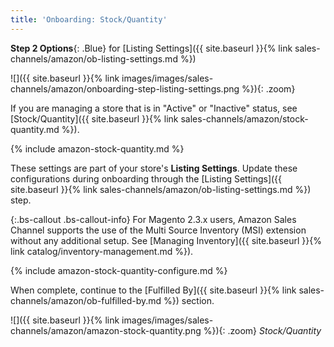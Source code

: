 ```yaml
---
title: 'Onboarding: Stock/Quantity'
---
```



**Step 2 Options**{: .Blue} for [Listing Settings]({{ site.baseurl }}{% link sales-channels/amazon/ob-listing-settings.md %})

![]({{ site.baseurl }}{% link images/images/sales-channels/amazon/onboarding-step-listing-settings.png %}){: .zoom}

If you are managing a store that is in "Active" or "Inactive" status, see [Stock/Quantity]({{ site.baseurl }}{% link sales-channels/amazon/stock-quantity.md %}).

{% include amazon-stock-quantity.md %}

These settings are part of your store's **Listing Settings**. Update these configurations during onboarding through the [Listing Settings]({{ site.baseurl }}{% link sales-channels/amazon/ob-listing-settings.md %}) step.

{:.bs-callout .bs-callout-info}
For Magento 2.3.x users, Amazon Sales Channel supports the use of the Multi Source Inventory (MSI) extension without any additional setup. See [Managing Inventory]({{ site.baseurl }}{% link catalog/inventory-management.md %}).

{% include amazon-stock-quantity-configure.md %}

When complete, continue to the [Fulfilled By]({{ site.baseurl }}{% link sales-channels/amazon/ob-fulfilled-by.md %}) section.

![]({{ site.baseurl }}{% link images/images/sales-channels/amazon/amazon-stock-quantity.png %}){: .zoom}
_Stock/Quantity_
